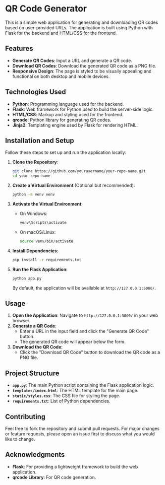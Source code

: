 # QR Code Generator

This is a simple web application for generating and downloading QR codes based on user-provided URLs. The application is built using Python with Flask for the backend and HTML/CSS for the frontend.

## Features

- **Generate QR Codes**: Input a URL and generate a QR code.
- **Download QR Codes**: Download the generated QR code as a PNG file.
- **Responsive Design**: The page is styled to be visually appealing and functional on both desktop and mobile devices.

## Technologies Used

- **Python**: Programming language used for the backend.
- **Flask**: Web framework for Python used to build the server-side logic.
- **HTML/CSS**: Markup and styling used for the frontend.
- **qrcode**: Python library for generating QR codes.
- **Jinja2**: Templating engine used by Flask for rendering HTML.

## Installation and Setup

Follow these steps to set up and run the application locally:

1. **Clone the Repository**:

    ```bash
    git clone https://github.com/yourusername/your-repo-name.git
    cd your-repo-name
    ```

2. **Create a Virtual Environment** (Optional but recommended):

    ```bash
    python -m venv venv
    ```

3. **Activate the Virtual Environment**:

    - On Windows:

        ```bash
        venv\Scripts\activate
        ```

    - On macOS/Linux:

        ```bash
        source venv/bin/activate
        ```

4. **Install Dependencies**:

    ```bash
    pip install -r requirements.txt
    ```

5. **Run the Flask Application**:

    ```bash
    python app.py
    ```

    By default, the application will be available at `http://127.0.0.1:5000/`.

## Usage

1. **Open the Application**: Navigate to `http://127.0.0.1:5000/` in your web browser.
2. **Generate a QR Code**:
    - Enter a URL in the input field and click the "Generate QR Code" button.
    - The generated QR code will appear below the form.
3. **Download the QR Code**:
    - Click the "Download QR Code" button to download the QR code as a PNG file.

## Project Structure

- **`app.py`**: The main Python script containing the Flask application logic.
- **`templates/index.html`**: The HTML template for the main page.
- **`static/styles.css`**: The CSS file for styling the page.
- **`requirements.txt`**: List of Python dependencies.

## Contributing

Feel free to fork the repository and submit pull requests. For major changes or feature requests, please open an issue first to discuss what you would like to change.

## Acknowledgments

- **Flask**: For providing a lightweight framework to build the web application.
- **qrcode Library**: For QR code generation.
